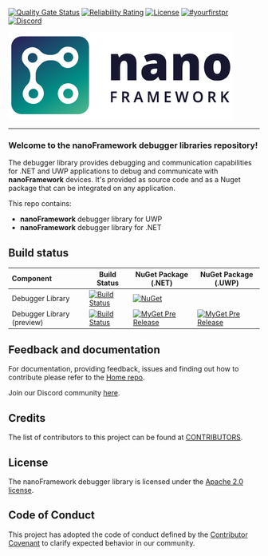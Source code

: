 [![Quality Gate Status](https://sonarcloud.io/api/project_badges/measure?project=nanoframework_nf-debugger&metric=alert_status)](https://sonarcloud.io/dashboard?id=nanoframework_nf-debugger) [![Reliability Rating](https://sonarcloud.io/api/project_badges/measure?project=nanoframework_nf-debugger&metric=reliability_rating)](https://sonarcloud.io/dashboard?id=nanoframework_nf-debugger) [![License](https://img.shields.io/badge/License-Apache%202.0-blue.svg)](https://github.com/nanoframework/Home/blob/master/LICENSE) [![#yourfirstpr](https://img.shields.io/badge/first--timers--only-friendly-blue.svg)](https://github.com/nanoframework/Home/blob/master/CONTRIBUTING.md) [![Discord](https://img.shields.io/discord/478725473862549535.svg)](https://discord.gg/gCyBu8T)


![nanoFramework logo](https://github.com/nanoframework/Home/blob/master/resources/logo/nanoFramework-repo-logo.png)

-----

### Welcome to the **nanoFramework** debugger libraries repository!

The debugger library provides debugging and communication capabilities for .NET and UWP applications to debug and communicate with **nanoFramework** devices.
It's provided as source code and as a Nuget package that can be integrated on any application.

This repo contains:

- **nanoFramework** debugger library for UWP
- **nanoFramework** debugger library for .NET

## Build status

| Component | Build Status | NuGet Package (.NET) | NuGet Package (.UWP) |
|:-|---|---|---|
| Debugger Library | [![Build Status](https://dev.azure.com/nanoframework/debugger/_apis/build/status/nanoframework.nf-debugger?branchName=develop)](https://dev.azure.com/nanoframework/debugger/_build/latest?definitionId=33?branchName=master) | [![NuGet](https://img.shields.io/nuget/vpre/nanoFramework.Tools.Debugger.Net.svg)](https://www.nuget.org/packages/nanoFramework.Tools.Debugger.Net/) | | [![NuGet](https://img.shields.io/nuget/vpre/nanoFramework.Tools.Debugger.UWP.svg)](https://www.nuget.org/packages/nanoFramework.Tools.Debugger.UWP/)  |
| Debugger Library (preview) |[![Build Status](https://dev.azure.com/nanoframework/debugger/_apis/build/status/nanoframework.nf-debugger?branchName=develop)](https://dev.azure.com/nanoframework/debugger/_build/latest?definitionId=33?branchName=develop) | [![MyGet Pre Release](https://img.shields.io/myget/nanoframework-dev/vpre/nanoFramework.Tools.Debugger.Net.svg)](https://www.myget.org/feed/nanoframework-dev/package/nuget/nanoFramework.Tools.Debugger.Net) | [![MyGet Pre Release](https://img.shields.io/myget/nanoframework-dev/vpre/nanoFramework.Tools.Debugger.UWP.svg)](https://www.myget.org/feed/nanoframework-dev/package/nuget/nanoFramework.Tools.Debugger.UWP) |

## Feedback and documentation

For documentation, providing feedback, issues and finding out how to contribute please refer to the [Home repo](https://github.com/nanoframework/Home).

Join our Discord community [here](https://discord.gg/gCyBu8T).


## Credits

The list of contributors to this project can be found at [CONTRIBUTORS](https://github.com/nanoframework/Home/blob/master/CONTRIBUTORS.md).


## License

The nanoFramework debugger library is licensed under the [Apache 2.0 license](http://www.apache.org/licenses/LICENSE-2.0).


## Code of Conduct
This project has adopted the code of conduct defined by the [Contributor Covenant](http://contributor-covenant.org/)
to clarify expected behavior in our community.
